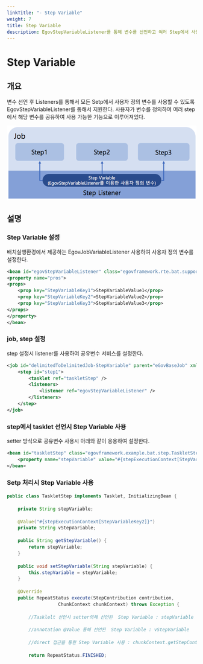 ```yaml
---
linkTitle: "- Step Variable"
weight: 7
title: Step Variable
description: EgovStepVariableListener를 통해 변수를 선언하고 여러 Step에서 사용자 정의 변수를 공유하여 사용할 수 있는 기능을 지원한다. 이를 통해 배치 실행 중 여러 Step에서 변수를 공유하며 사용할 수 있다.
---
```

# Step Variable

## 개요

변수 선언 후 Listeners를 통해서 모든 Setp에서 사용자 정의 변수를 사용할 수 있도록 EgovStepVariableListener를 통해서 지원한다.
사용자가 변수를 정의하여 여러 step에서 해당 변수를 공유하여 사용 가능한 기능으로 이루어져있다.

![step-variable-architecture6](images/step-variable-architecture6.png)

## 설명

### Step Variable 설정

배치실행환경에서 제공하는 EgovJobVariableListener 사용하여 사용자 정의 변수를 설정한다.

```xml
<bean id="egovStepVariableListener" class="egovframework.rte.bat.support.EgovStepVariableListener">
<property name="pros">
<props>
	<prop key="StepVariableKey1">StepVariableValue1</prop>
	<prop key="StepVariableKey2">StepVariableValue2</prop>
	<prop key="StepVariableKey3">StepVariableValue3</prop>
</props>
</property>
</bean>
```

### job, step 설정

step 설정시 listener를 사용하여 공유변수 서비스를 설정한다.

```xml
<job id="delimitedToDelimitedJob-StepVariable" parent="eGovBaseJob" xmlns="http://www.springframework.org/schema/batch">
	<step id="step1">
		<tasklet ref="taskletStep" />
		<listeners>
			<listener ref="egovStepVariableListener" />
		</listeners>
	</step>
</job>
```

### step에서 tasklet 선언시 Step Variable 사용

setter 방식으로 공유변수 사용시 아래와 같이 응용하여 설정한다.

```xml
<bean id="taskletStep" class="egovframework.example.bat.step.TaskletStep" scope="step">
	<property name="stepVariable" value="#{stepExecutionContext[StepVariableKey1]}" />
</bean>
```

### Setp 처리시 Step Variable 사용

```java
public class TaskletStep implements Tasklet, InitializingBean {
 
	private String stepVariable;
 
	@Value("#{stepExecutionContext[StepVariableKey2]}")		
	private String vStepVariable;
 
	public String getStepVariable() {
		return stepVariable;
	}
 
	public void setStepVariable(String stepVariable) {
		this.stepVariable = stepVariable;
	}
 
	@Override
	public RepeatStatus execute(StepContribution contribution,
	               ChunkContext chunkContext) throws Exception {
 
		//Tasklelt 선언시 setter의해 선언된  Step Variable : stepVariable
 
		//annotation @Value 통해 선언된  Step Variable : vStepVariable
 
		//direct 접근을 통한 Step Variable 사용 : chunkContext.getStepContext().getStepExecutionContext().get("StepVariableKey3")
 
		return RepeatStatus.FINISHED;

```

